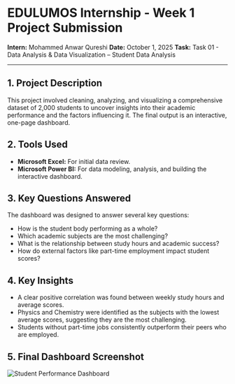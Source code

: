 # EDULUMOS Internship - Week 1 Project Submission

**Intern:** Mohammed Anwar Qureshi
**Date:** October 1, 2025
**Task:** Task 01 - Data Analysis & Data Visualization – Student Data Analysis

---

## 1. Project Description

This project involved cleaning, analyzing, and visualizing a comprehensive dataset of 2,000 students to uncover insights into their academic performance and the factors influencing it. The final output is an interactive, one-page dashboard.

## 2. Tools Used

* **Microsoft Excel:** For initial data review.
* **Microsoft Power BI:** For data modeling, analysis, and building the interactive dashboard.

## 3. Key Questions Answered

The dashboard was designed to answer several key questions:
* How is the student body performing as a whole?
* Which academic subjects are the most challenging?
* What is the relationship between study hours and academic success?
* How do external factors like part-time employment impact student scores?

## 4. Key Insights

* A clear positive correlation was found between weekly study hours and average scores.
* Physics and Chemistry were identified as the subjects with the lowest average scores, suggesting they are the most challenging.
* Students without part-time jobs consistently outperform their peers who are employed.

## 5. Final Dashboard Screenshot

![Student Performance Dashboard](image_309e37.jpg)